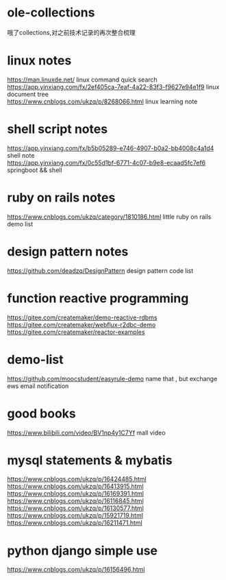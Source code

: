 # ole-collections 
哦了collections,对之前技术记录的再次整合梳理 
# linux notes 
https://man.linuxde.net/ linux command quick search   
https://app.yinxiang.com/fx/2ef405ca-7eaf-4a22-83f3-f9627e94e1f9 linux document tree  
https://www.cnblogs.com/ukzq/p/8268066.html  linux learning note  
# shell script notes  
https://app.yinxiang.com/fx/b5b05289-e746-4907-b0a2-bb4008c4a1d4 shell note   
https://app.yinxiang.com/fx/0c55d1bf-6771-4c07-b9e8-ecaad5fc7ef6 springboot && shell    
# ruby on rails notes
https://www.cnblogs.com/ukzq/category/1810186.html little ruby on rails demo list   
# design pattern notes
https://github.com/deadzq/DesignPattern design pattern code list
# function reactive programming
https://gitee.com/createmaker/demo-reactive-rdbms     
https://gitee.com/createmaker/webflux-r2dbc-demo    
https://gitee.com/createmaker/reactor-examples    
# demo-list
https://github.com/moocstudent/easyrule-demo name that , but exchange ews email notification
# good books
https://www.bilibili.com/video/BV1np4y1C7Yf mall video
# mysql statements & mybatis
https://www.cnblogs.com/ukzq/p/16424485.html
https://www.cnblogs.com/ukzq/p/16413915.html
https://www.cnblogs.com/ukzq/p/16169391.html
https://www.cnblogs.com/ukzq/p/16116845.html
https://www.cnblogs.com/ukzq/p/16130577.html
https://www.cnblogs.com/ukzq/p/15921719.html
https://www.cnblogs.com/ukzq/p/16211471.html
# python django simple use
https://www.cnblogs.com/ukzq/p/16156496.html



